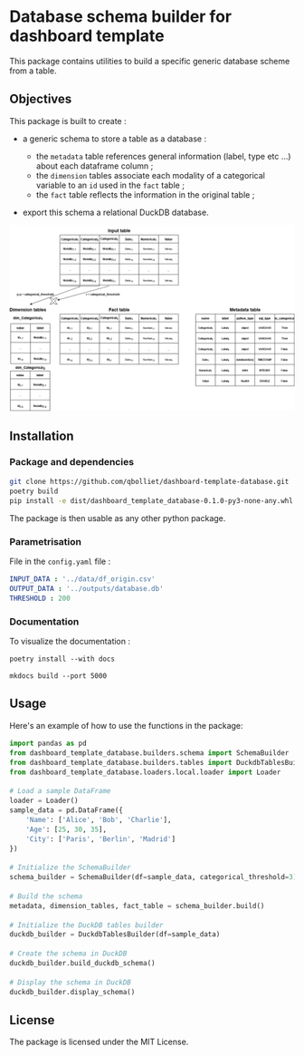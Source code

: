 # Database schema builder for dashboard template

This package contains utilities to build a specific generic database scheme from a table.

## Objectives

This package is built to create :

* a generic schema to store a table as a database :

    - the `metadata` table references general information (label, type etc ...) about each dataframe column ;
    -  the `dimension` tables associate each modality of a categorical variable to an `id` used in the `fact` table ;
    - the `fact` table reflects the information in the original table ;

* export this schema a relational DuckDB database.

![Scheme for table storage](assets/schema_bdd.png)

## Installation

### Package and dependencies

```bash
git clone https://github.com/qbolliet/dashboard-template-database.git
poetry build
pip install -e dist/dashboard_template_database-0.1.0-py3-none-any.whl
```

The package is then usable as any other python package.

### Parametrisation

File in the `config.yaml` file :
```yaml
INPUT_DATA : '../data/df_origin.csv'
OUTPUT_DATA : '../outputs/database.db'
THRESHOLD : 200
``` 

### Documentation

To visualize the documentation :
```
poetry install --with docs
```

```
mkdocs build --port 5000
```

## Usage

Here's an example of how to use the functions in the package:

```python
import pandas as pd
from dashboard_template_database.builders.schema import SchemaBuilder
from dashboard_template_database.builders.tables import DuckdbTablesBuilder
from dashboard_template_database.loaders.local.loader import Loader

# Load a sample DataFrame
loader = Loader()
sample_data = pd.DataFrame({
    'Name': ['Alice', 'Bob', 'Charlie'],
    'Age': [25, 30, 35],
    'City': ['Paris', 'Berlin', 'Madrid']
})

# Initialize the SchemaBuilder
schema_builder = SchemaBuilder(df=sample_data, categorical_threshold=3)

# Build the schema
metadata, dimension_tables, fact_table = schema_builder.build()

# Initialize the DuckDB tables builder
duckdb_builder = DuckdbTablesBuilder(df=sample_data)

# Create the schema in DuckDB
duckdb_builder.build_duckdb_schema()

# Display the schema in DuckDB
duckdb_builder.display_schema()
``` 

## License

The package is licensed under the MIT License.